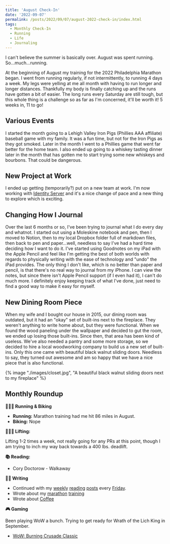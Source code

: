 ```yaml
---
title: 'August Check-In'
date: '2022-09-07'
permalink: /posts/2022/09/07/august-2022-check-in/index.html
tags:
  - Monthly Check-In
  - Running
  - Life
  - Journaling
---
```


I can't believe the summer is basically over. August was spent running. So...much...running.
<!-- excerpt -->

At the beginning of August my training for the 2022 Philadelphia Marathon began. I went from running regularly, if not intermittently, to running 4 days a week. My legs were yelling at me all month with having to run longer and longer distances. Thankfully my body is finally catching up and the runs have gotten a bit of easier. The long runs every Saturday are still tough, but this whole thing is a challenge so as far as I'm concerned, it'll be worth it! 5 weeks in, 11 to go!

## Various Events

I started the month going to a Lehigh Valley Iron Pigs (Phillies AAA affiliate) baseball game with my family. It was a fun time, but not for the Iron Pigs as they got smoked. Later in the month I went to a Phillies game that went far better for the home team. I also ended up going to a whiskey tasting dinner later in the month that has gotten me to start trying some new whiskeys and bourbons. That could be dangerous.

## New Project at Work

I ended up getting (temporarily?) put on a new team at work. I'm now working with [Identity Server](https://identityserver4.readthedocs.io/en/latest/) and it's a nice change of pace and a new thing to explore which is exciting.

## Changing How I Journal

Over the last 6 months or so, I've been trying to journal what I do every day and whatnot. I started out using a Moleskine notebook and pen, then I moved to Notion, then to my local Dropbox folder full of markdown files, then back to pen and paper...well, needless to say I've had a hard time deciding how I want to do it. I've started using Goodnotes on my iPad with the Apple Pencil and feel like I'm getting the best of both worlds with regards to physically writing with the ease of technology and "undo" the iPad provides. The only thing I don't like, which is no better than paper and pencil, is that there's no real way to journal from my iPhone. I can view the notes, but since there isn't Apple Pencil support (if I even had it), I can't do much more. I definitely enjoy keeping track of what I've done, just need to find a good way to make it easy for myself.

## New Dining Room Piece

When my wife and I bought our house in 2015, our dining room was outdated, but it had an "okay" set of built-ins next to the fireplace. They weren't anything to write home about, but they were functional. When we found the wood paneling under the wallpaper and decided to gut the room, we ended up losing those built-ins. Since then, that area has been kind of useless. We've also needed a pantry and some more storage, so we decided to hire a local woodworking company to build us a new set of built-ins. Only this one came with beautiful black walnut sliding doors. Needless to say, they turned out awesome and am so happy that we have a nice piece that is also functional.

{% image "./images/closet.jpg", "A beautiful black walnut sliding doors next to my fireplace" %}

## Monthly Roundup

**🏃🏼‍♂️ Running & Biking**

- **Running:** Marathon training had me hit 86 miles in August.
- **Biking:** Nope

**🏋🏼‍♂️ Lifting:**

Lifting 1-2 times a week, not really going for any PRs at this point, though I am trying to inch my way back towards a 400 lbs. deadlift.

**📚 Reading:**

- <ExternalLink href="https://bookshop.org/books/walkaway/9780765392770" title="Walkway by Cory Doctorow">Cory Doctorow - Walkaway</ExternalLink>

**✍🏻 Writing**

- Continued with my [weekly](/posts/2022/08/05/reading-list) [reading](/posts/2022/08/12/reading-list) [posts](/posts/2022/08/19/reading-list) every [Friday](/posts/2022/09/02/reading-list).
- Wrote about my [marathon](/posts/2022/08/03/marathon-training) [training](/posts/2022/08/29/marathon-training-update)
- Wrote about [Coffee](/posts/2022/08/18/upping-our-coffee-game)

**🎮 Gaming**

Been playing WoW a bunch. Trying to get ready for Wrath of the Lich King in September.

- <a href="https://worldofwarcraft.com/en-us/wowclassic" target="_blank" rel="noreferrer nofollow">WoW: Burning Crusade Classic</a>